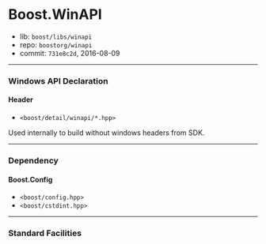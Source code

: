 # Boost.WinAPI

* lib: `boost/libs/winapi`
* repo: `boostorg/winapi`
* commit: `731e8c2d`, 2016-08-09

------
### Windows API Declaration

#### Header

* `<boost/detail/winapi/*.hpp>`

Used internally to build without windows headers from SDK.

------
### Dependency

#### Boost.Config

* `<boost/config.hpp>`
* `<boost/cstdint.hpp>`

------
### Standard Facilities
